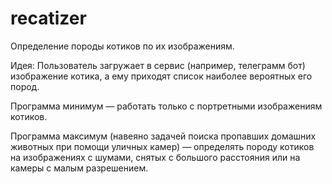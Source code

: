 # recatizer
Определение породы котиков по их изображениям.  

Идея: Пользователь загружает в сервис (например, телеграмм бот) изображение котика, а ему приходят список наиболее вероятных его пород.    


Программа минимум — работать только с портретными изображениям котиков. 


Программа максимум (навеяно задачей поиска пропавших домашних животных при помощи уличных камер) —  определять породу котиков на изображениях с шумами, снятых с большого расстояния или на камеры с малым разрешением.   
